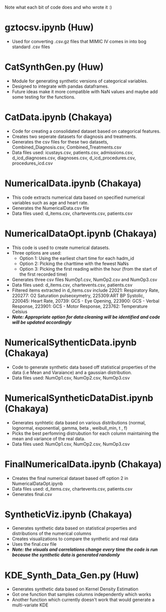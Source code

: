 Note what each bit of code does and who wrote it :)

# gztocsv.ipynb (Huw)
- Used for converting .csv.gz files that MIMIC IV comes in into bog standard .csv files

# CatSynthGen.py (Huw)
- Module for generating synthetic versions of categorical variables.
- Designed to integrate with pandas dataframes.
- Future ideas make it more compatible with NaN values and maybe add some testing for the functions.

# CatData.ipynb (Chakaya)
- Code for creating a consolidated dataset based on categorical features.
- Creates two seperate datasets for diagnosis and treatments.
- Generates the csv files for these two datasets, Combined_Diagnosis.csv, Combined_Treatments.csv
- Data files used: icustays.csv, patients.csv, admissions.csv, d_icd_diagnoses.csv, diagnoses.csv, d_icd_procedures.csv, procedures_icd.csv

# NumericalData.ipynb (Chakaya)
- This code extracts numerical data based on specified numerical variables such as age and heart rate.
- Generates the NumericalData.csv file
- Data files used: d_items.csv, chartevents.csv, patients.csv

# NumericalDataOpt.ipynb (Chakaya)
- This code is used to create numerical datasets.
- Three options are used:
  - Option 1: Using the earliest chart time for each hadm_id
  - Option 2: Picking the charttime with the fewest NaNs
  - Option 3: Picking the first reading within the hour (from the start of the first recorded time)
- Generates three csv files NumOp1.csv, NumOp2.csv and NumOp3.csv
- Data files used: d_items.csv, chartevents.csv, patients.csv
- Filtered items extracted in d_items.csv include 22021: Respiratory Rate, 220277: O2 Saturation pulseoxymetry, 225309:ART BP Systolic, 220045: Heart Rate, 20739: GCS - Eye Opening, 223900: GCS - Verbal Response, 223901: GCS - Motor Response, 223762: Temperature Celsius
- **_Note: Appropriate option for data cleaning will be identified and code will be updated accordingly_**	

# NumericalSythenticData.ipynb (Chakaya)
- Code to generate synthetic data based off statistical properties of the data (i.e Mean and Varaiance) and a gaussian distribution.
- Data files used: NumOp1.csv, NumOp2.csv, NumOp3.csv

# NumericalSyntheticDataDist.ipynb (Chakaya)
- Generates synhtetic data based on various distributions (normal, lognormal, exponential, gamma, beta , weibull_min, t , f)
- Picks the best perfomring distrubution for each column maintaining the mean and variance of the real data.
- Data files used: NumOp1.csv, NumOp2.csv, NumOp3.csv

# FinalNumericalData.ipynb (Chakaya)
- Creates the final numerical dataset based off option 2 in NumericalDataOpt.ipynb
- Data files used: d_items.csv, chartevents.csv, patients.csv
- Generates final.csv

# SyntheticViz.ipynb (Chakaya)
- Generates synthetic data based on statistical properties and distributions of the numerical columns
- Creates visualizations to compare the synthetic and real data
- Uses the final.csv file
- **_Note: the visuals and correlations change every time the code is run because the synthetic data is generated randomly_**

# KDE_Synth_Data_Gen.py (Huw)
- Generates synthetic data based on Kernel Density Estimation
- Got one function that samples columns independently which works
- Another function which currently doesn't work that would generate a multi-variate KDE

